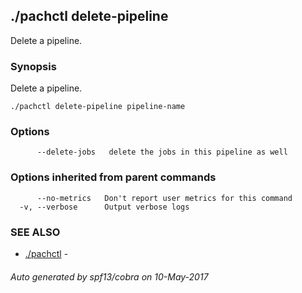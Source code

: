 ## ./pachctl delete-pipeline

Delete a pipeline.

### Synopsis


Delete a pipeline.

```
./pachctl delete-pipeline pipeline-name
```

### Options

```
      --delete-jobs   delete the jobs in this pipeline as well
```

### Options inherited from parent commands

```
      --no-metrics   Don't report user metrics for this command
  -v, --verbose      Output verbose logs
```

### SEE ALSO
* [./pachctl](./pachctl.md)	 - 

###### Auto generated by spf13/cobra on 10-May-2017
